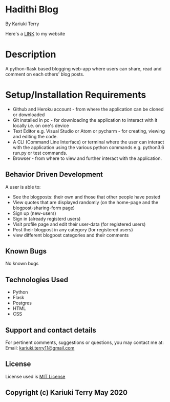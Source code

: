 # Hadithi Blog
By Kariuki Terry

Here's a  [LINK](https://hadithiblog.herokuapp.com/)  to my website

# Description
A python-flask based blogging web-app where users can share, read and comment on each others' blog posts.

# Setup/Installation Requirements
- Github and Heroku account - from where the application can be cloned or downloaded
- Git installed in pc - for downloading the application to interact with it locally i.e. on one's device
- Text Editor e.g. Visual Studio or Atom or pycharm - for creating, viewing and editing the code.
- A CLI (Command Line Interface) or terminal where the user can interact with the application using the various python commands e.g. python3.6 run.py or test commands.
- Browser - from where to view and further interact with the application.

## Behavior Driven Development
A user is able to:
- See the blogposts: their own and those that other people have posted
- View quotes that are displayed randomly (on the home-page and the blogpost-sharing-form page)
- Sign up (new-users)
- Sign in (already registerd users)
- Visit profile page and edit their user-data (for registered users)
- Post their blogpost in any category (for registered users)
- view different blogpost categories and their comments

## Known Bugs
No known bugs

## Technologies Used
- Python
- Flask
- Postgres
- HTML
- CSS
## Support and contact details
For pertinent comments, suggestions or questions, you may contact me at:
    Email: kariuki.terry11@gmail.com

## License
License used is [MIT License](https://choosealicense.com/licenses/mit/)

## Copyright (c) Kariuki Terry May 2020

